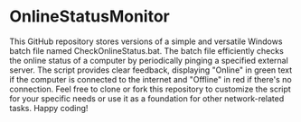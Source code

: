 # OnlineStatusMonitor
This GitHub repository stores versions of a simple and versatile Windows batch file named CheckOnlineStatus.bat. The batch file efficiently checks the online status of a computer by periodically pinging a specified external server. The script provides clear feedback, displaying "Online" in green text if the computer is connected to the internet and "Offline" in red if there's no connection. Feel free to clone or fork this repository to customize the script for your specific needs or use it as a foundation for other network-related tasks. Happy coding!
